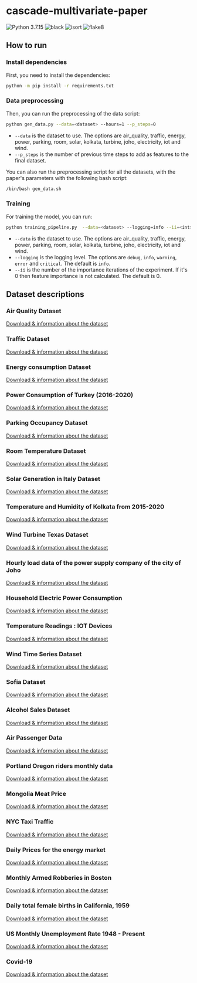 # cascade-multivariate-paper

![Python 3.7.15](https://img.shields.io/badge/python-3.7.15-green.svg)
![black](https://img.shields.io/badge/code%20style-black-000000.svg)
![isort](https://img.shields.io/badge/isort-5.11.4-blue.svg)
![flake8](https://img.shields.io/badge/flake8-5.0.4-blue.svg)

## How to run

### Install dependencies

First, you need to install the dependencies:

```bash
python -m pip install -r requirements.txt
```

### Data preprocessing

Then, you can run the preprocessing of the data script:

```bash
python gen_data.py --data=<dataset> --hours=1 --p_steps=0
```

- `--data` is the dataset to use. The options are air_quality, traffic, energy, power, parking, room, solar, kolkata, turbine, joho, electricity, iot and wind.
- `--p_steps` is the number of previous time steps to add as features to the final dataset.

You can also run the preprocessing script for all the datasets, with the paper's parameters with the following bash script:

```bash
/bin/bash gen_data.sh
```

### Training

For training the model, you can run:

```bash
python training_pipeline.py  --data=<dataset> --logging=info --ii=<int>
```

- `--data` is the dataset to use. The options are air_quality, traffic, energy, power, parking, room, solar, kolkata, turbine, joho, electricity, iot and wind.
- `--logging` is the logging level. The options are `debug`, `info`, `warning`,
  `error` and `critical`. The default is `info`.
- `--ii` is the number of the importance iterations of the experiment. If it's 0 then feature importance is not calculated. The default is 0.

## Dataset descriptions

### Air Quality Dataset

[Download & information about the dataset](https://www.kaggle.com/datasets/fedesoriano/air-quality-data-set?resource=download)

### Traffic Dataset

[Download & information about the dataset](https://www.kaggle.com/datasets/fedesoriano/traffic-prediction-dataset)

### Energy consumption Dataset

[Download & information about the dataset](https://www.kaggle.com/datasets/robikscube/hourly-energy-consumption?select=PJM_Load_hourly.csv)

### Power Consumption of Turkey (2016-2020)

[Download & information about the dataset](https://www.kaggle.com/datasets/hgultekin/hourly-power-consumption-of-turkey-20162020?select=RealTimeConsumption-01012016-04082020.csv)

### Parking Occupancy Dataset

[Download & information about the dataset](https://www.kaggle.com/datasets/mypapit/klccparking)

### Room Temperature Dataset

[Download & information about the dataset](https://www.kaggle.com/datasets/vitthalmadane/ts-temp-1)

### Solar Generation in Italy Dataset

[Download & information about the dataset](https://www.kaggle.com/datasets/arielcedola/solar-generation-and-demand-italy-20152016)

### Temperature and Humidity of Kolkata from 2015-2020

[Download & information about the dataset](https://www.kaggle.com/datasets/sumandey/temperature-and-humidity-of-kolkata-from-20152020)

### Wind Turbine Texas Dataset

[Download & information about the dataset](https://www.kaggle.com/datasets/pravdomirdobrev/texas-wind-turbine-dataset-simulated)

### Hourly load data of the power supply company of the city of Joho

[Download & information about the dataset](https://www.kaggle.com/datasets/pattnaiksatyajit/hourly-load-data)

### Household Electric Power Consumption

[Download & information about the dataset](https://www.kaggle.com/datasets/uciml/electric-power-consumption-data-set)

### Temperature Readings : IOT Devices

[Download & information about the dataset](https://www.kaggle.com/datasets/atulanandjha/temperature-readings-iot-devices)

### Wind Time Series Dataset

[Download & information about the dataset](https://zenodo.org/record/5516539#.Y8rmb3ZByUk)

### Sofia Dataset

[Download & information about the dataset](https://zenodo.org/record/5516539#.Y8rmb3ZByUk)

### Alcohol Sales Dataset

[Download & information about the dataset](https://fred.stlouisfed.org/series/S4248SM144NCEN)

### Air Passenger Data

[Download & information about the dataset](https://www.kaggle.com/datasets/ashfakyeafi/air-passenger-data-for-time-series-analysis)

### Portland Oregon riders monthly data

[Download & information about the dataset](https://www.kaggle.com/datasets/hsankesara/portland-oregon-avg-rider-monthly-data)

### Mongolia Meat Price

[Download & information about the dataset](https://www.kaggle.com/datasets/robertritz/ub-meat-prices)

### NYC Taxi Traffic

[Download & information about the dataset](https://www.kaggle.com/datasets/julienjta/nyc-taxi-traffic)

### Daily Prices for the energy market

[Download & information about the dataset](https://www.kaggle.com/datasets/pranavkasela/energy-market-price-time-series)

### Monthly Armed Robberies in Boston

[Download & information about the dataset](https://www.kaggle.com/datasets/sujan97/monthly-armed-robberies-in-boston)

### Daily total female births in California, 1959

[Download & information about the dataset](https://www.kaggle.com/datasets/dougcresswell/daily-total-female-births-in-california-1959)

### US Monthly Unemployment Rate 1948 - Present

[Download & information about the dataset](https://www.kaggle.com/datasets/tunguz/us-monthly-unemployment-rate-1948-present)

### Covid-19

[Download & information about the dataset](https://www.kaggle.com/datasets/caesarmario/our-world-in-data-covid19-dataset)
